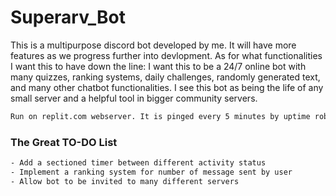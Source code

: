 # Superarv_Bot
This is a multipurpose discord bot developed by me. It will have more features as we progress further into devlopment. As for what functionalities I want this to have down the line: I want this to be a 24/7 online bot with many quizzes, ranking systems, daily challenges, randomly generated text, and many other chatbot functionalities. I see this bot as being the life of any small server and a helpful tool in bigger community servers.



``` txt
Run on replit.com webserver. It is pinged every 5 minutes by uptime robot.
```
### The Great TO-DO List
``` txt
- Add a sectioned timer between different activity status
- Implement a ranking system for number of message sent by user
- Allow bot to be invited to many different servers
```
